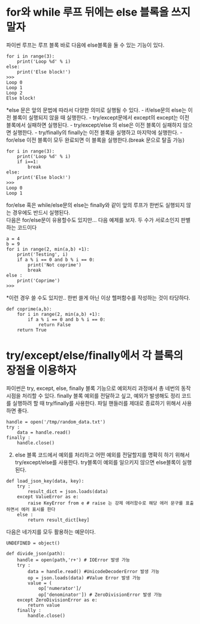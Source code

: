 # for와 while 루프 뒤에는 else 블록을 쓰지 말자

파이썬 루프는 루프 블록 바로 다음에 else블록을 둘 수 있는 기능이 있다.
```
for i in range(3):
    print('Loop %d' % i)
else:
    print('Else block!')
>>>
Loop 0
Loop 1
Loop 2
Else block!
```
*else 문은 앞의 문법에 따라서 다양한 의미로 실행될 수 있다.
    - if/else문의 else는 이전 블록이 실행되지 않을 때 실행한다.
    - try/except문에서 except의 except는 이전 블록에서 실패하면 실행된다.
    - try/except/else 의 else은 이전 블록이 실패하지 않으면 실행한다.
    - try/finally의 finally는 이전 블록을 실행하고 마지막에 실행한다.
    - for/else 이전 블록이 모두 완료되면 이 블록을 실행한다.(break 문으로 탈출 가능)

```
for i in range(3):
    print('Loop %d' % i)
    if i==1:
        break
else:
    print('Else block!')
>>>
Loop 0
Loop 1
```
for/else 혹은 while/else문의 else는 finally와 같이 앞의 루프가 한번도 실행되지 않는 경우에도 반드시 실행된다.	
다음은 for/else문이 유용할수도 있지만... 다음 예제를 보자. 두 수가 서로소인지 판별하는 코드이다


```
a = 4
b = 9
for i in range(2, min(a,b) +1):
    print('Testing', i)
    if a % i == 0 and b % i == 0:
        print('Not coprime')
        break
else :
    print('Coprime')
>>>

```
*이런 경우 쓸 수도 있지만.. 한번 쓸게 아닌 이상 헬퍼함수를 작성하는 것이 타당하다.

```
def coprime(a,b):
    for i in range(2, min(a,b) +1):
        if a % i == 0 and b % i == 0:
            return False
    return True
```
# try/except/else/finally에서 각 블록의 장점을 이용하자
파이썬은 try, except, else, finally 블록 기능으로 예외처리 과정에서 총 네번의 동작시점을 처리할 수 있다.
 finally 블록
예외를 전달하고 싶고, 예외가 발생해도 정리 코드를 실행하려 할 때 try/finally를 사용한다.
파일 핸들러를 제대로 종료하기 위해서 사용하면 좋다.
```
handle = open('/tmp/random_data.txt')
try :
    data = handle.read()
finally :
    handle.close()

```
2. else 블록
코드에서 예외를 처리하고 어떤 예외를 전달할지를 명확히 하기 위해서 try/except/else를 사용한다.
try블록이 예외를 일으키지 않으면 else블록이 실행된다.

```
def load_json_key(data, key):
    try :
        result_dict = json.loads(data)
    except ValueError as e:
        raise KeyError from e # raise 는 강제 에러함수로 해당 에러 문구를 표출하면서 에러 표시를 한다
    else :
        return result_dict[key]
```
다음은 네가지를 모두 활용하는 예문이다. 

```
UNDEFINED = object()

def divide_json(path):
    handle = open(path,'r+') # IOError 발생 가능
    try :
        data = handle.read() #UnicodeDecoderError 발생 가능
        op = json.loads(data) #Value Error 발생 가능
        value = (
            op['numerator']/
            op['denominator']) # ZeroDivisionError 발생 가능
    except ZeroDivisionError as e:
        return value
    finally :
        handle.close()

```
